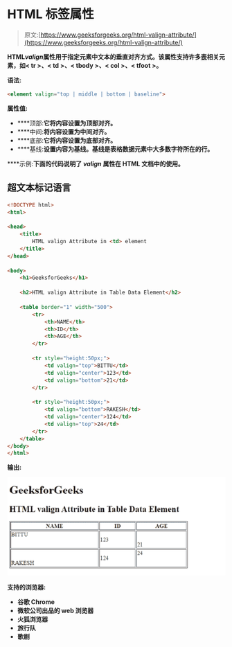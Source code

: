 # HTML 标签属性

> 原文:[https://www.geeksforgeeks.org/html-valign-attribute/](https://www.geeksforgeeks.org/html-valign-attribute/)

**HTML*****valign*****属性用于指定元素中文本的垂直对齐方式。该属性支持许多[表](https://www.geeksforgeeks.org/html-tables/)相关元素，如< tr >、< td >、< tbody >、< col >、< tfoot >。**

****语法:****

```html
<element valign="top | middle | bottom | baseline">
```

****属性值:****

*   ****顶部:**它将内容设置为顶部对齐。**
*   ****中间:**将内容设置为中间对齐。**
*   ****底部:**它将内容设置为底部对齐。**
*   ****基线:**设置内容为基线。基线是表格数据元素中大多数字符所在的行。**

****示例:**下面的代码说明了 *valign* 属性在 HTML 文档中的使用。**

## **超文本标记语言**

```html
<!DOCTYPE html>
<html>

<head>
    <title>
        HTML valign Attribute in <td> element
    </title>
</head>

<body>
    <h1>GeeksforGeeks</h1>

    <h2>HTML valign Attribute in Table Data Element</h2>

    <table border="1" width="500">
        <tr>
            <th>NAME</th>
            <th>ID</th>
            <th>AGE</th>
        </tr>

        <tr style="height:50px;">
            <td valign="top">BITTU</td>
            <td valign="center">123</td>
            <td valign="bottom">21</td>
        </tr>

        <tr style="height:50px;">
            <td valign="bottom">RAKESH</td>
            <td valign="center">124</td>
            <td valign="top">24</td>
        </tr>
    </table>
</body>
</html>
```

****输出:****

**![](img/1bf3feafdf500ec91b8683ca7cdff901.png)**

****支持的浏览器**:**

*   **谷歌 Chrome**
*   **微软公司出品的 web 浏览器**
*   **火狐浏览器**
*   **旅行队**
*   **歌剧**